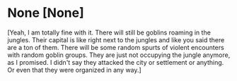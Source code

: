 # None [None]
[Yeah, I am totally fine with it. There will still be goblins roaming in the jungles. Their capital is like right next to the jungles and like you said there are a ton of them. There will be some random spurts of violent encounters with random goblin groups. They are just not occupying the jungle anymore, as I promised. I didn't say they attacked the city or settlement or anything. Or even that they were organized in any way.]
